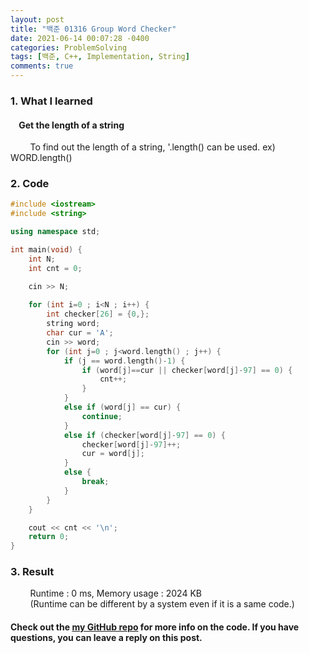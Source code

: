 ```yaml
---
layout: post
title: "백준 01316 Group Word Checker"
date: 2021-06-14 00:07:28 -0400
categories: ProblemSolving
tags: [백준, C++, Implementation, String]
comments: true
---
```


### 1. What I learned
#### &nbsp;&nbsp;&nbsp;&nbsp;Get the length of a string
&nbsp;&nbsp;&nbsp;&nbsp;&nbsp;&nbsp;&nbsp;&nbsp;To find out the length of a string, '.length() can be used. ex) WORD.length()  

### 2. Code
```cpp
#include <iostream>
#include <string>

using namespace std;

int main(void) {
    int N;
    int cnt = 0;

    cin >> N;
    
    for (int i=0 ; i<N ; i++) {
        int checker[26] = {0,};
        string word;
        char cur = 'A';
        cin >> word;
        for (int j=0 ; j<word.length() ; j++) {
            if (j == word.length()-1) {
                if (word[j]==cur || checker[word[j]-97] == 0) {
                    cnt++;
                }
            }
            else if (word[j] == cur) {
                continue;
            }
            else if (checker[word[j]-97] == 0) {
                checker[word[j]-97]++;
                cur = word[j];
            }
            else {
                break;
            }
        }
    }

    cout << cnt << '\n';
    return 0;
}
```

### 3. Result
&nbsp;&nbsp;&nbsp;&nbsp;&nbsp;&nbsp;&nbsp;&nbsp;Runtime : 0 ms, Memory usage : 2024 KB  
&nbsp;&nbsp;&nbsp;&nbsp;&nbsp;&nbsp;&nbsp;&nbsp;(Runtime can be different by a system even if it is a same code.)

#### Check out the [my GitHub repo][hyuk-gh] for more info on the code. If you have questions, you can leave a reply on this post.
[hyuk-gh]: https://github.com/dlgur1994/StudyAlgorithms
